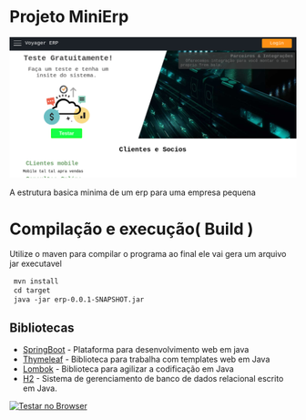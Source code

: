 

# Projeto MiniErp

![Tela inicial](./home.png)

 A estrutura basica minima de um erp para uma empresa pequena

# Compilação e execução( Build )
 Utilize o maven para compilar o programa ao final ele vai gera um arquivo jar executavel
```
 mvn install
 cd target
 java -jar erp-0.0.1-SNAPSHOT.jar
```
## Bibliotecas

* [SpringBoot](https://spring.io) - Plataforma para desenvolvimento web em java
* [Thymeleaf](https://www.thymeleaf.org) - Biblioteca para trabalha com templates web em Java
* [Lombok](https://projectlombok.org) - Biblioteca para agilizar a codificação em Java
* [H2](https://www.h2database.com) - Sistema de gerenciamento de banco de dados relacional escrito em Java.
 
[![Testar no Browser](https://gitpod.io/button/open-in-gitpod.svg)](gitpod.io#https://github.com/gilberto-009199/minierp)

